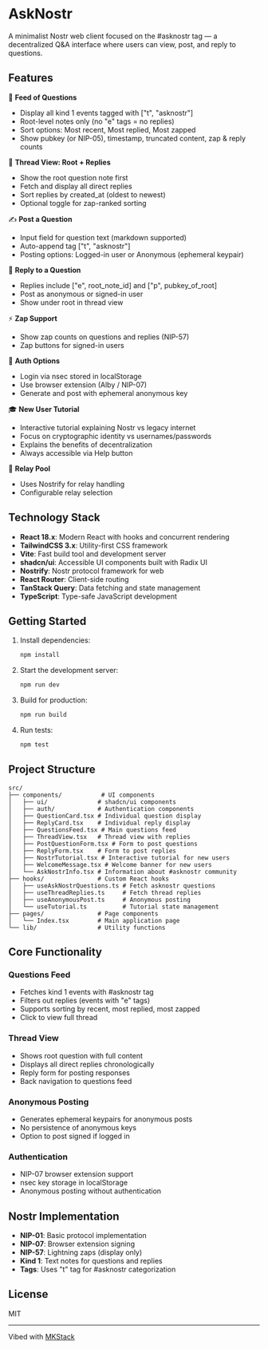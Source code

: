 # AskNostr

A minimalist Nostr web client focused on the #asknostr tag — a decentralized Q&A interface where users can view, post, and reply to questions.

## Features

🧠 **Feed of Questions**
- Display all kind 1 events tagged with ["t", "asknostr"]
- Root-level notes only (no "e" tags = no replies)
- Sort options: Most recent, Most replied, Most zapped
- Show pubkey (or NIP-05), timestamp, truncated content, zap & reply counts

🧵 **Thread View: Root + Replies**
- Show the root question note first
- Fetch and display all direct replies
- Sort replies by created_at (oldest to newest)
- Optional toggle for zap-ranked sorting

✍️ **Post a Question**
- Input field for question text (markdown supported)
- Auto-append tag ["t", "asknostr"]
- Posting options: Logged-in user or Anonymous (ephemeral keypair)

💬 **Reply to a Question**
- Replies include ["e", root_note_id] and ["p", pubkey_of_root]
- Post as anonymous or signed-in user
- Show under root in thread view

⚡ **Zap Support**
- Show zap counts on questions and replies (NIP-57)
- Zap buttons for signed-in users

🔑 **Auth Options**
- Login via nsec stored in localStorage
- Use browser extension (Alby / NIP-07)
- Generate and post with ephemeral anonymous key

🎓 **New User Tutorial**
- Interactive tutorial explaining Nostr vs legacy internet
- Focus on cryptographic identity vs usernames/passwords
- Explains the benefits of decentralization
- Always accessible via Help button

📡 **Relay Pool**
- Uses Nostrify for relay handling
- Configurable relay selection

## Technology Stack

- **React 18.x**: Modern React with hooks and concurrent rendering
- **TailwindCSS 3.x**: Utility-first CSS framework
- **Vite**: Fast build tool and development server
- **shadcn/ui**: Accessible UI components built with Radix UI
- **Nostrify**: Nostr protocol framework for web
- **React Router**: Client-side routing
- **TanStack Query**: Data fetching and state management
- **TypeScript**: Type-safe JavaScript development

## Getting Started

1. Install dependencies:
   ```bash
   npm install
   ```

2. Start the development server:
   ```bash
   npm run dev
   ```

3. Build for production:
   ```bash
   npm run build
   ```

4. Run tests:
   ```bash
   npm test
   ```

## Project Structure

```
src/
├── components/           # UI components
│   ├── ui/              # shadcn/ui components
│   ├── auth/            # Authentication components
│   ├── QuestionCard.tsx # Individual question display
│   ├── ReplyCard.tsx    # Individual reply display
│   ├── QuestionsFeed.tsx # Main questions feed
│   ├── ThreadView.tsx   # Thread view with replies
│   ├── PostQuestionForm.tsx # Form to post questions
│   ├── ReplyForm.tsx    # Form to post replies
│   ├── NostrTutorial.tsx # Interactive tutorial for new users
│   ├── WelcomeMessage.tsx # Welcome banner for new users
│   └── AskNostrInfo.tsx # Information about #asknostr community
├── hooks/               # Custom React hooks
│   ├── useAskNostrQuestions.ts # Fetch asknostr questions
│   ├── useThreadReplies.ts     # Fetch thread replies
│   ├── useAnonymousPost.ts     # Anonymous posting
│   └── useTutorial.ts          # Tutorial state management
├── pages/               # Page components
│   └── Index.tsx        # Main application page
└── lib/                 # Utility functions
```

## Core Functionality

### Questions Feed
- Fetches kind 1 events with #asknostr tag
- Filters out replies (events with "e" tags)
- Supports sorting by recent, most replied, most zapped
- Click to view full thread

### Thread View
- Shows root question with full content
- Displays all direct replies chronologically
- Reply form for posting responses
- Back navigation to questions feed

### Anonymous Posting
- Generates ephemeral keypairs for anonymous posts
- No persistence of anonymous keys
- Option to post signed if logged in

### Authentication
- NIP-07 browser extension support
- nsec key storage in localStorage
- Anonymous posting without authentication

## Nostr Implementation

- **NIP-01**: Basic protocol implementation
- **NIP-07**: Browser extension signing
- **NIP-57**: Lightning zaps (display only)
- **Kind 1**: Text notes for questions and replies
- **Tags**: Uses "t" tag for #asknostr categorization

## License

MIT

---

Vibed with [MKStack](https://soapbox.pub/mkstack)